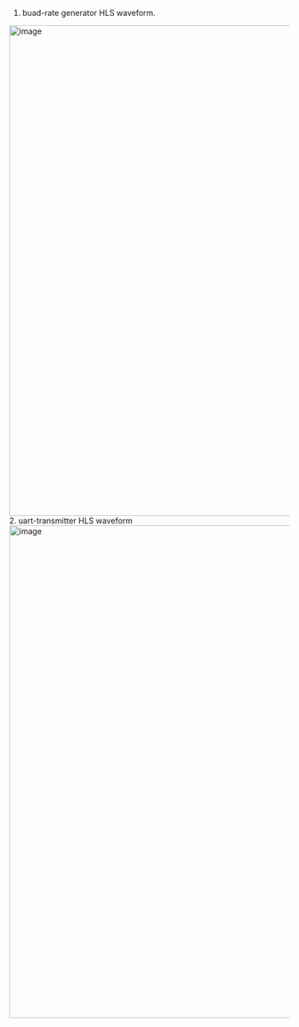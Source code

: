 1. buad-rate generator HLS waveform.
<img width="882" alt="image" src="https://github.com/user-attachments/assets/f2fed964-5aff-46f9-b126-fb2a88cf65da" />
2. uart-transmitter HLS waveform
<img width="886" alt="image" src="https://github.com/user-attachments/assets/67cd9af0-2e68-40fd-b1e9-85371b7fc0d7" />
